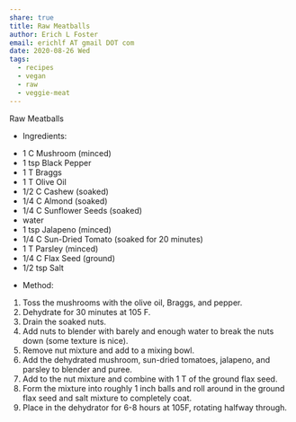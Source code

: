 ```yaml
---
share: true
title: Raw Meatballs
author: Erich L Foster
email: erichlf AT gmail DOT com
date: 2020-08-26 Wed
tags:
  - recipes
  - vegan
  - raw
  - veggie-meat
---
```

Raw Meatballs
* Ingredients:
- 1 C Mushroom (minced)
- 1 tsp Black Pepper
- 1 T Braggs
- 1 T Olive Oil
- 1/2 C Cashew (soaked)
- 1/4 C Almond (soaked)
- 1/4 C Sunflower Seeds (soaked)
- water
- 1 tsp Jalapeno (minced)
- 1/4 C Sun-Dried Tomato (soaked for 20 minutes)
- 1 T Parsley (minced)
- 1/4 C Flax Seed (ground)
- 1/2 tsp Salt

* Method:
1. Toss the mushrooms with the olive oil, Braggs, and pepper.
2. Dehydrate for 30 minutes at 105 F.
3. Drain the soaked nuts.
4. Add nuts to blender with barely and enough water to break the nuts down (some texture is nice).
5. Remove nut mixture and add to a mixing bowl.
6. Add the dehydrated mushroom, sun-dried tomatoes, jalapeno, and parsley to blender and puree.
7. Add to the nut mixture and combine with 1 T of the ground flax seed.
8. Form the mixture into roughly 1 inch balls and roll around in the ground flax seed and salt mixture to completely coat.
9. Place in the dehydrator for 6-8 hours at 105F, rotating halfway through.
